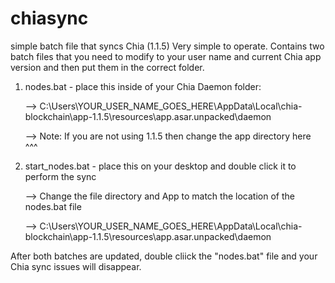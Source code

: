 # chiasync
simple batch file that syncs Chia (1.1.5) 
Very simple to operate.  Contains two batch files that you need to modify to your user name and current Chia app version and then put them in the correct folder. 

1) nodes.bat  -  place this inside of your Chia Daemon folder:

      -->  C:\Users\YOUR_USER_NAME_GOES_HERE\AppData\Local\chia-blockchain\app-1.1.5\resources\app.asar.unpacked\daemon
      
      -->  Note:  If you are not using 1.1.5 then change the app directory here ^^^

2) start_nodes.bat - place this on your desktop and double click it to perform the sync

      -->  Change the file directory and App to match the location of the nodes.bat file
      
      -->  C:\Users\YOUR_USER_NAME_GOES_HERE\AppData\Local\chia-blockchain\app-1.1.5\resources\app.asar.unpacked\daemon
      
After both batches are updated, double cliick the "nodes.bat" file and your Chia sync issues will disappear.
